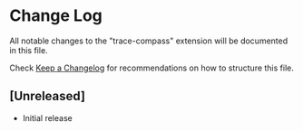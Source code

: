 # Change Log

All notable changes to the "trace-compass" extension will be documented in this file.

Check [Keep a Changelog](http://keepachangelog.com/) for recommendations on how to structure this file.

## [Unreleased]

- Initial release